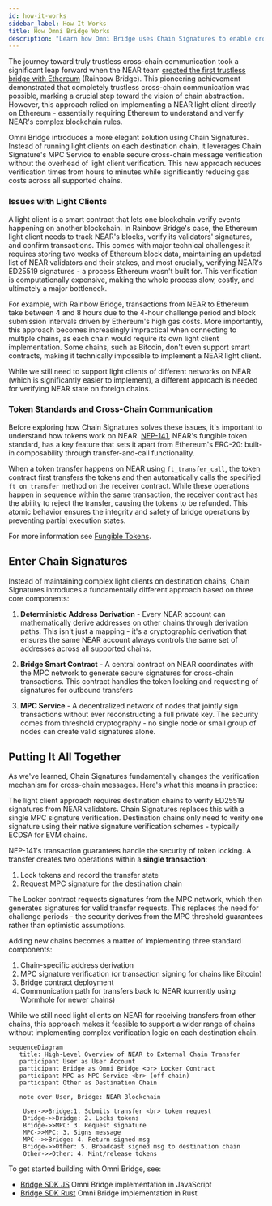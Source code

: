 ```yaml
---
id: how-it-works
sidebar_label: How It Works
title: How Omni Bridge Works
description: "Learn how Omni Bridge uses Chain Signatures to enable cross-chain transfers."
---
```


The journey toward truly trustless cross-chain communication took a significant leap forward when the NEAR team [created the first trustless bridge with Ethereum](https://near.org/blog/the-rainbow-bridge-is-live) (Rainbow Bridge). This pioneering achievement demonstrated that completely trustless cross-chain communication was possible, marking a crucial step toward the vision of chain abstraction. However, this approach relied on implementing a NEAR light client directly on Ethereum - essentially requiring Ethereum to understand and verify NEAR's complex blockchain rules.

Omni Bridge introduces a more elegant solution using Chain Signatures. Instead of running light clients on each destination chain, it leverages Chain Signature's MPC Service to enable secure cross-chain message verification without the overhead of light client verification. This new approach reduces verification times from hours to minutes while significantly reducing gas costs across all supported chains.

### Issues with Light Clients

A light client is a smart contract that lets one blockchain verify events happening on another blockchain. In Rainbow Bridge's case, the Ethereum light client needs to track NEAR's blocks, verify its validators' signatures, and confirm transactions. This comes with major technical challenges: it requires storing two weeks of Ethereum block data, maintaining an updated list of NEAR validators and their stakes, and most crucially, verifying NEAR's ED25519 signatures - a process Ethereum wasn't built for. This verification is computationally expensive, making the whole process slow, costly, and ultimately a major bottleneck.

For example, with Rainbow Bridge, transactions from NEAR to Ethereum take between 4 and 8 hours due to the 4-hour challenge period and block submission intervals driven by Ethereum's high gas costs. More importantly, this approach becomes increasingly impractical when connecting to multiple chains, as each chain would require its own light client implementation. Some chains, such as Bitcoin, don't even support smart contracts, making it technically impossible to implement a NEAR light client.

While we still need to support light clients of different networks on NEAR (which is significantly easier to implement), a different approach is needed for verifying NEAR state on foreign chains.

### Token Standards and Cross-Chain Communication

Before exploring how Chain Signatures solves these issues, it's important to understand how tokens work on NEAR. [NEP-141](https://nomicon.io/Standards/Tokens/FungibleToken/Core), NEAR's fungible token standard, has a key feature that sets it apart from Ethereum's ERC-20: built-in composability through transfer-and-call functionality.

When a token transfer happens on NEAR using `ft_transfer_call`, the token contract first transfers the tokens and then automatically calls the specified `ft_on_transfer` method on the receiver contract. While these operations happen in sequence within the same transaction, the receiver contract has the ability to reject the transfer, causing the tokens to be refunded. This atomic behavior ensures the integrity and safety of bridge operations by preventing partial execution states.

For more information see [Fungible Tokens](../../primitives/ft.md).

## Enter Chain Signatures

Instead of maintaining complex light clients on destination chains, Chain Signatures introduces a fundamentally different approach based on three core components:

1. **Deterministic Address Derivation** - Every NEAR account can mathematically derive addresses on other chains through derivation paths. This isn't just a mapping - it's a cryptographic derivation that ensures the same NEAR account always controls the same set of addresses across all supported chains.

2. **Bridge Smart Contract** - A central contract on NEAR coordinates with the MPC network to generate secure signatures for cross-chain transactions. This contract handles the token locking and requesting of signatures for outbound transfers

3. **MPC Service** - A decentralized network of nodes that jointly sign transactions without ever reconstructing a full private key. The security comes from threshold cryptography - no single node or small group of nodes can create valid signatures alone.

## Putting It All Together

As we've learned, Chain Signatures fundamentally changes the verification mechanism for cross-chain messages. Here's what this means in practice:

The light client approach requires destination chains to verify ED25519 signatures from NEAR validators. Chain Signatures replaces this with a single MPC signature verification. Destination chains only need to verify one signature using their native signature verification schemes - typically ECDSA for EVM chains.

NEP-141's transaction guarantees handle the security of token locking. A transfer creates two operations within a **single transaction**:
1. Lock tokens and record the transfer state
2. Request MPC signature for the destination chain

The Locker contract requests signatures from the MPC network, which then generates signatures for valid transfer requests. This replaces the need for challenge periods - the security derives from the MPC threshold guarantees rather than optimistic assumptions.

Adding new chains becomes a matter of implementing three standard components:
1. Chain-specific address derivation
2. MPC signature verification (or transaction signing for chains like Bitcoin)
3. Bridge contract deployment
4. Communication path for transfers back to NEAR (currently using Wormhole for newer chains)

While we still need light clients on NEAR for receiving transfers from other chains, this approach makes it feasible to support a wider range of chains without implementing complex verification logic on each destination chain.


```mermaid
sequenceDiagram
   title: High-Level Overview of NEAR to External Chain Transfer
   participant User as User Account
   participant Bridge as Omni Bridge <br> Locker Contract
   participant MPC as MPC Service <br> (off-chain)
   participant Other as Destination Chain

   note over User, Bridge: NEAR Blockchain
 
    User->>Bridge:1. Submits transfer <br> token request
    Bridge->>Bridge: 2. Locks tokens
    Bridge->>MPC: 3. Request signature
    MPC->>MPC: 3. Signs message
    MPC-->>Bridge: 4. Return signed msg
    Bridge->>Other: 5. Broadcast signed msg to destination chain
    Other->>Other: 4. Mint/release tokens
```

To get started building with Omni Bridge, see:

- [Bridge SDK JS](https://github.com/near-one/bridge-sdk-js) Omni Bridge implementation in JavaScript
- [Bridge SDK Rust](https://github.com/near-one/bridge-sdk-rs) Omni Bridge implementation in Rust